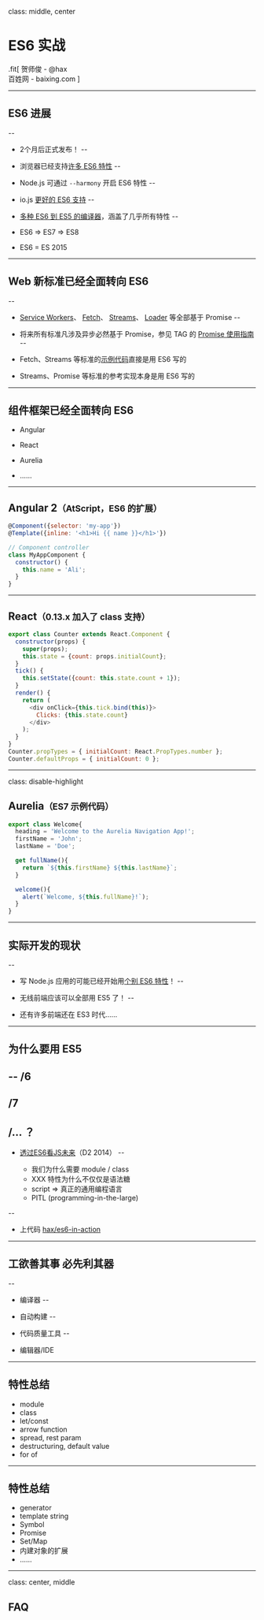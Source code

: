 class: middle, center

# ES6 实战

.fit[
  贺师俊 - @hax<br>
  百姓网 - baixing.com
]

---

## ES6 进展
--

 - 2个月后正式发布！
--

 - 浏览器已经支持[许多 ES6 特性](http://kangax.github.io/compat-table/es6/)
--

 - Node.js 可通过 `--harmony` 开启 ES6 特性
--

 - io.js [更好的 ES6 支持](https://iojs.org/en/es6.html)
--

 - [多种 ES6 到 ES5 的编译器](https://github.com/addyosmani/es6-tools)，涵盖了几乎所有特性
--

 - ES6 => ES7 => ES8
 - ES6 = ES 2015

---

## Web 新标准已经全面转向 ES6
--

  - [Service Workers](https://slightlyoff.github.io/ServiceWorker/spec/service_worker/)、
    [Fetch](https://fetch.spec.whatwg.org/)、
    [Streams](https://streams.spec.whatwg.org/)、
    [Loader](https://whatwg.github.io/loader/)
    等全部基于 Promise
--

  - 将来所有标准凡涉及异步必然基于 Promise，参见 TAG 的 [Promise 使用指南](http://www.w3.org/2001/tag/doc/promises-guide)
--

  - Fetch、Streams 等标准的[示例代码](https://streams.spec.whatwg.org/#creating-examples)直接是用 ES6 写的

  - Streams、Promise 等标准的参考实现本身是用 ES6 写的

---

## 组件框架已经全面转向 ES6

  - Angular

  - React

  - Aurelia

  - ……

---

## Angular 2<small>（AtScript，ES6 的扩展）</small>

```js
@Component({selector: 'my-app'})
@Template({inline: '<h1>Hi {{ name }}</h1>'})

// Component controller
class MyAppComponent {
  constructor() {
    this.name = 'Ali';
  }
}
```

---

## React<small>（0.13.x 加入了 class 支持）</small>

```js
export class Counter extends React.Component {
  constructor(props) {
    super(props);
    this.state = {count: props.initialCount};
  }
  tick() {
    this.setState({count: this.state.count + 1});
  }
  render() {
    return (
      <div onClick={this.tick.bind(this)}>
        Clicks: {this.state.count}
      </div>
    );
  }
}
Counter.propTypes = { initialCount: React.PropTypes.number };
Counter.defaultProps = { initialCount: 0 };
```

---
class: disable-highlight

## Aurelia<small>（ES7 示例代码）</small>

```js
export class Welcome{
  heading = 'Welcome to the Aurelia Navigation App!';
  firstName = 'John';
  lastName = 'Doe';

  get fullName(){
    return `${this.firstName} ${this.lastName}`;
  }

  welcome(){
    alert(`Welcome, ${this.fullName}!`);
  }
}
```

---

## 实际开发的现状
--

  - 写 Node.js 应用的可能已经开始用[个别 ES6 特性](https://github.com/tj/co)！
--


  - 无线前端应该可以全部用 ES5 了！
--


  - 还有许多前端还在 ES3 时代……

---


## 为什么要用 ES5
--
/6
--
/7
--
/... ？
--

  - [透过ES6看JS未来](http://johnhax.net/2014/es6-js-future/)（D2 2014）
--

    - 我们为什么需要 module / class
    - XXX 特性为什么不仅仅是语法糖
    - script => 真正的通用编程语言
    - PITL (programming-in-the-large)

--

  - 上代码 [hax/es6-in-action](https://github.com/hax/es6-in-action)

---

## 工欲善其事 必先利其器
--

 * 编译器
--


 * 自动构建
--


 * 代码质量工具
--


 * 编辑器/IDE

---

## 特性总结

  - module
  - class
  - let/const
  - arrow function
  - spread, rest param
  - destructuring, default value
  - for of

---

## 特性总结

  - generator
  - template string
  - Symbol
  - Promise
  - Set/Map
  - 内建对象的扩展
  - ……

---

class: center, middle

## FAQ
